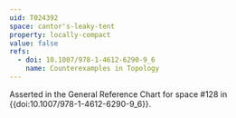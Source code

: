 ```yaml
---
uid: T024392
space: cantor's-leaky-tent
property: locally-compact
value: false
refs:
  - doi: 10.1007/978-1-4612-6290-9_6
    name: Counterexamples in Topology
---
```

Asserted in the General Reference Chart for space #128 in
{{doi:10.1007/978-1-4612-6290-9_6}}.
